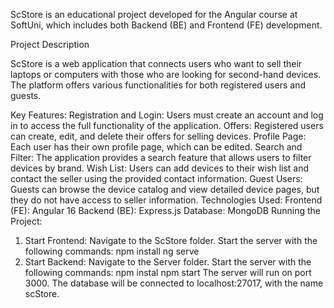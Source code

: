 
ScStore is an educational project developed for the Angular course at SoftUni, which includes both Backend (BE) and Frontend (FE) development.

Project Description

ScStore is a web application that connects users who want to sell their laptops or computers with those who are looking for second-hand devices. The platform offers various functionalities for both registered users and guests.

Key Features:
Registration and Login: Users must create an account and log in to access the full functionality of the application.
Offers: Registered users can create, edit, and delete their offers for selling devices.
Profile Page: Each user has their own profile page, which can be edited.
Search and Filter: The application provides a search feature that allows users to filter devices by brand.
Wish List: Users can add devices to their wish list and contact the seller using the provided contact information.
Guest Users: Guests can browse the device catalog and view detailed device pages, but they do not have access to seller information.
Technologies Used:
Frontend (FE): Angular 16
Backend (BE): Express.js
Database: MongoDB
Running the Project:
1. Start Frontend:
Navigate to the ScStore folder.
Start the server with the following commands:
npm install
ng serve
3. Start Backend:
Navigate to the Server folder.
Start the server with the following commands:
npm instal
npm start
The server will run on port 3000.
The database will be connected to localhost:27017, with the name scStore.
